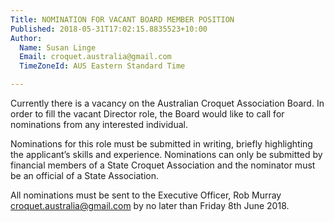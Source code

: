 ```yaml
---
Title: NOMINATION FOR VACANT BOARD MEMBER POSITION
Published: 2018-05-31T17:02:15.8835523+10:00
Author:
  Name: Susan Linge
  Email: croquet.australia@gmail.com
  TimeZoneId: AUS Eastern Standard Time

---
```

Currently there is a vacancy on the Australian Croquet Association Board. In order to fill the vacant Director role, the Board would like to call for nominations from any interested individual.   

Nominations for this role must be submitted in writing, briefly highlighting the applicant’s skills and experience. Nominations can only be submitted by financial members of a State Croquet Association and the nominator must be an official of a State Association. 

All nominations must be sent to the Executive Officer, Rob Murray croquet.australia@gmail.com by no later than Friday 8th June 2018.